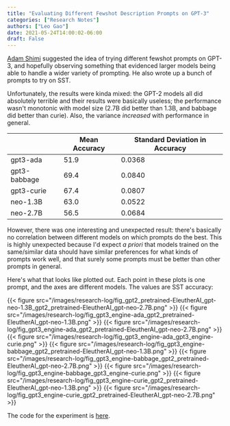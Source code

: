 ```yaml
---
title: "Evaluating Different Fewshot Description Prompts on GPT-3"
categories: ["Research Notes"]
authors: ["Leo Gao"]
date: 2021-05-24T14:00:02-06:00
draft: False
---
```


[Adam Shimi](https://www.alignmentforum.org/users/adamshimi) suggested the idea of trying different fewshot prompts on GPT-3, and hopefully observing something that evidenced larger models being able to handle a wider variety of prompting. He also wrote up a bunch of prompts to try on SST. 

Unfortunately, the results were kinda mixed: the GPT-2 models all did absolutely terrible and their results were basically useless; the performance wasn't monotonic with model size (2.7B did better than 1.3B, and babbage did better than curie). Also, the variance *increased* with performance in general.

|              | Mean Accuracy | Standard Deviation in Accuracy |
|--------------|---------------|--------------------------------|
| gpt3-ada     | 51.9          | 0.0368                         |
| gpt3-babbage | 69.4          | 0.0840                         |
| gpt3-curie   | 67.4          | 0.0807                         |
| neo-1.3B     | 63.0          | 0.0522                         |
| neo-2.7B     | 56.5          | 0.0684                         |

However, there was one interesting and unexpected result: there's basically no correlation between different models on which prompts do the best. This is highly unexpected because I'd expect *a priori* that models trained on the same/similar data should have similar preferences for what kinds of prompts work well, and that surely some prompts must be better than other prompts in general. 

Here's what that looks like plotted out. Each point in these plots is one prompt, and the axes are different models. The values are SST accuracy:

{{< figure src="/images/research-log/fig_gpt2_pretrained-EleutherAI_gpt-neo-1.3B_gpt2_pretrained-EleutherAI_gpt-neo-2.7B.png" >}}
{{< figure src="/images/research-log/fig_gpt3_engine-ada_gpt2_pretrained-EleutherAI_gpt-neo-1.3B.png" >}}
{{< figure src="/images/research-log/fig_gpt3_engine-ada_gpt2_pretrained-EleutherAI_gpt-neo-2.7B.png" >}}
{{< figure src="/images/research-log/fig_gpt3_engine-ada_gpt3_engine-curie.png" >}}
{{< figure src="/images/research-log/fig_gpt3_engine-babbage_gpt2_pretrained-EleutherAI_gpt-neo-1.3B.png" >}}
{{< figure src="/images/research-log/fig_gpt3_engine-babbage_gpt2_pretrained-EleutherAI_gpt-neo-2.7B.png" >}}
{{< figure src="/images/research-log/fig_gpt3_engine-babbage_gpt3_engine-curie.png" >}}
{{< figure src="/images/research-log/fig_gpt3_engine-curie_gpt2_pretrained-EleutherAI_gpt-neo-1.3B.png" >}}
{{< figure src="/images/research-log/fig_gpt3_engine-curie_gpt2_pretrained-EleutherAI_gpt-neo-2.7B.png" >}}

The code for the experiment is [here](https://gist.github.com/leogao2/d156d8e0f49ac83b239dde3819668b4b).